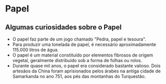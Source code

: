 # Papel

## Algumas curiosidades sobre o Papel

- O papel faz parte de  um jogo chamado "Pedra, papel e tesoura".
- Para produzir uma tonelada de papel, é necessário aproximadamente 115.000 litros de água.
- O papel é um material constituído por elementos fibrosos de origem vegetal, geralmente distribuído sob a forma de folhas ou rolos.
- Durante quase mil anos, o papel era considerado bastante valioso. Dois artesãos da China foram aprisionados pelos árabes na antiga cidade de Samarkanda no ano 751, aos pés das montanhas do Turquestão.

